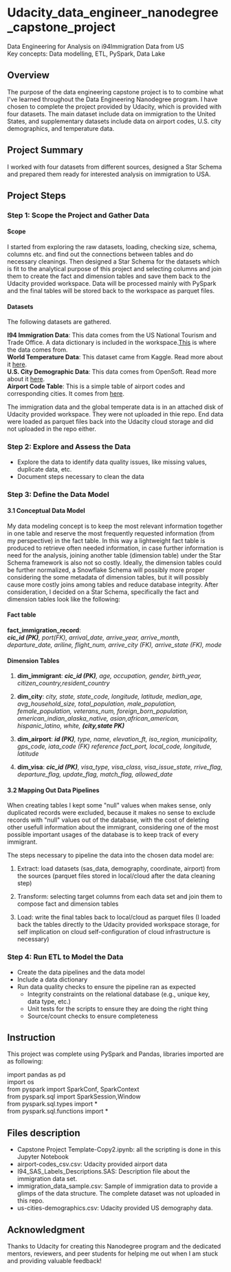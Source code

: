 # Udacity_data_engineer_nanodegree_capstone_project
Data Engineering for Analysis on i94Immigration Data from US      
Key concepts: Data modelling, ETL, PySpark, Data Lake

## Overview    
The purpose of the data engineering capstone project is to to combine what I've learned throughout the Data Engineering Nanodegree program. I have chosen to complete the project provided by Udacity, which is provided with four datasets. The main dataset include data on immigration to the United States, and supplementary datasets include data on airport codes, U.S. city demographics, and temperature data.

## Project Summary
I worked with four datasets from different sources, designed a Star Schema and prepared them ready for interested analysis on immigration to USA. 

## Project Steps
### Step 1: Scope the Project and Gather Data

#### Scope 
I started from exploring the raw datasets, loading, checking size, schema, columns etc. and find out the connections between tables and do necessary cleanings. Then designed a Star Schema for the datasets which is fit to the analytical purpose of this project and selecting columns and join them to create the fact and dimension tables and save them back to the Udacity provided workspace. Data will be processed mainly with PySpark and the final tables will be stored back to the workspace as parquet files.

#### Datasets
The following datasets are gathered. 

**I94 Immigration Data**: This data comes from the US National Tourism and Trade Office. A data dictionary is included in the workspace.[This](https://travel.trade.gov/research/reports/i94/historical/2016.html) is where the data comes from.           
**World Temperature Data**: This dataset came from Kaggle. Read more about it [here](https://www.kaggle.com/berkeleyearth/climate-change-earth-surface-temperature-data).                  
**U.S. City Demographic Data**: This data comes from OpenSoft. Read more about it [here](https://public.opendatasoft.com/explore/dataset/us-cities-demographics/export/).       
**Airport Code Table**: This is a simple table of airport codes and corresponding cities. It comes from [here](https://datahub.io/core/airport-codes#data).

The immigration data and the global temperate data is in an attached disk of Udacity provided workspace. They were not uploaded in thie repo. 
End data were loaded as parquet files back into the Udacity cloud storage and did not uploaded in the repo either.

### Step 2: Explore and Assess the Data
* Explore the data to identify data quality issues, like missing values, duplicate data, etc.
* Document steps necessary to clean the data

### Step 3: Define the Data Model
#### 3.1 Conceptual Data Model    
My data modeling concept is to keep the most relevant information together in one table and reserve the most frequently requested information (from my perspective) in the fact table. In this way a lightweight fact table is produced to retrieve often needed information, in case further information is need for the analysis, joining another table (dimension table) under the Star Schema framework is also not so costly. Ideally, the dimension tables could be further normalized, a Snowflake Schema will possibly more proper considering the some metadata of dimension tables, but it will possibly cause more costly joins among tables and reduce database integrity. After consideration, I decided on a Star Schema, specifically the fact and dimension tables look like the following:       

#### Fact table

__fact_immigration_record__:        
*__cic_id (PK)__, port(FK), arrival_date, arrive_year, arrive_month, departure_date, ariline, flight_num, arrive_city (FK), arrive_state (FK), mode*

#### Dimension Tables   
1. __dim_immigrant__: *__cic_id (PK)__, age, occupation, gender, birth_year, citizen_country,resident_country*

2. __dim_city__: *city, state, state_code, longitude, latitude, median_age, avg_household_size, total_population,
male_population, female_population, veterans_num, foreign_born_population, american_indian_alaska_native, asian,african_american, hispanic_latino, white, __(city,state PK)__*

3. __dim_airport__: *__id (PK)__, type, name, elevation_ft, iso_region, municipality, gps_code, iata_code (FK) reference fact_port, local_code, longitude, latitude*

4. __dim_visa__: *__cic_id (PK)__, visa_type, visa_class, visa_issue_state, rrive_flag, departure_flag, update_flag, match_flag, allowed_date*

#### 3.2 Mapping Out Data Pipelines
When creating tables I kept some "null" values when makes sense, only duplicated records were excluded, because it makes no sense to exclude records with "null" values out of the database, with the cost of deleting other usefull information about the immigrant, considering one of the most possible important usages of the database is to keep track of every immigrant. 

The steps necessary to pipeline the data into the chosen data model are:

1. Extract: load datasets (sas_data, demography, coordinate, airport) from the sources (parquet files stored in local/cloud after the data cleaning step)    

2. Transform: selecting target columns from each data set and join them to compose fact and dimension tables  

3. Load: write the final tables back to local/cloud as parquet files (I loaded back the tables directly to the Udacity provided workspace storage, for self implication on cloud self-configuration of cloud infrastructure is necessary)

### Step 4: Run ETL to Model the Data
* Create the data pipelines and the data model
* Include a data dictionary
* Run data quality checks to ensure the pipeline ran as expected
  * Integrity constraints on the relational database (e.g., unique key, data type, etc.)
  * Unit tests for the scripts to ensure they are doing the right thing
  * Source/count checks to ensure completeness

## Instruction
This project was complete using PySpark and Pandas, libraries imported are as following:

import pandas as pd     
import os      
from pyspark import SparkConf, SparkContext      
from pyspark.sql import SparkSession,Window       
from pyspark.sql.types import *      
from pyspark.sql.functions import *       

## Files description
* Capstone Project Template-Copy2.ipynb: all the scripting is done in this Jupyter Notebook 
* airport-codes_csv.csv: Udacity provided airport data  
* I94_SAS_Labels_Descriptions.SAS: Description file about the immigration data set.
* immigration_data_sample.csv: Sample of immigration data to provide a glimps of the data structure. The complete dataset was not uploaded in this repo.
* us-cities-demographics.csv: Udacity provided US demography data.


## Acknowledgment
Thanks to Udacity for creating this Nanodegree program and the dedicated mentors, reviewers, and peer students for helping me out when I am stuck and providing valuable feedback!
